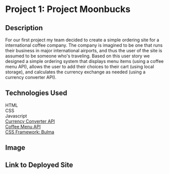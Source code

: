 # Project 1: Project Moonbucks

<!-- Repository contains a quality README file with description, screenshot, and link to deployed application.-->

## Description

For our first project my team decided to create a simple ordering site for a international coffee company. The company is imagined to be one that runs their business in major international airports, and thus the user of the site is assumed to be someone who's traveling. Based on this user story we designed a simple ordering system that displays menu items (using a coffee menu API), allows the user to add their choices to their cart (using local storage), and calculates the currency exchange as needed (using a currency converter API).

## Technologies Used

HTML<br>
CSS<br>
Javascript<br>
<a href="https://exchangerate.host/#/docs">Currency Converter API</a><br>
<a href="https://sampleapis.com/api-list/coffee">Coffee Menu API</a><br>
<a href="https://bulma.io/">CSS Framework: Bulma</a>

## Image



## Link to Deployed Site